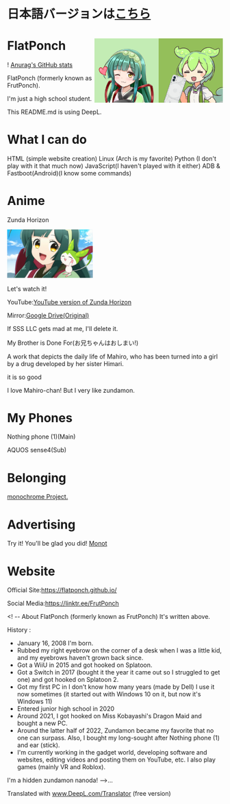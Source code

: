 # 日本語バージョンは[こちら](https://github.com/FlatPonch/FlatPonch/blob/main/README.md)

# FlatPonch <img src="https://raw.githubusercontent.com/FlatPonch/FlatPonch/main/images/zundamon.png" align="right" width="150"><img src ="https://raw.githubusercontent.com/FlatPonch/FlatPonch/main/images/zunko.png" align="right" width="150">

! [Anurag's GitHub stats](https://github-readme-stats.vercel.app/api?username=flatponch&theme=dark&show_icons=true)

FlatPonch (formerly known as FrutPonch).

I'm just a high school student.

This README.md is using DeepL.
# What I can do
HTML (simple website creation)
Linux (Arch is my favorite)
Python (I don't play with it that much now)
JavaScript(I haven't played with it either)
ADB & Fastboot(Android)(I know some commands)

# Anime
Zunda Horizon

<img src="https://raw.githubusercontent.com/FlatPonch/FlatPonch/main/images/kabegamitoka/zunko to zundamon.png" width="200">

Let's watch it!

YouTube:[YouTube version of Zunda Horizon](https://www.youtube.com/watch?v=DjGhj1wUBd4)

Mirror:[Google Drive(Original)](https://drive.google.com/file/d/16EvJ_hg4UZf0iTJWANoZaflPCy5jRiy_/view?usp=share_link)

If SSS LLC gets mad at me, I'll delete it.

My Brother is Done For(お兄ちゃんはおしまい!)

A work that depicts the daily life of Mahiro, who has been turned into a girl by a drug developed by her sister Himari.

it is so good

I love Mahiro-chan!
But I very like zundamon.

# My Phones
Nothing phone (1)(Main)

AQUOS sense4(Sub)

# Belonging
[monochrome Project.](https://github.com/mncrp)

# Advertising
Try it! You'll be glad you did!
[Monot](https://mncrp.github.io/project/monot)

# Website
Official Site:https://flatponch.github.io/

Social Media:https://linktr.ee/FrutPonch

<! --
About FlatPonch (formerly known as FrutPonch)
It's written above.

History :

- January 16, 2008 I'm born.
- Rubbed my right eyebrow on the corner of a desk when I was a little kid, and my eyebrows haven't grown back since.
- Got a WiiU in 2015 and got hooked on Splatoon.
- Got a Switch in 2017 (bought it the year it came out so I struggled to get one) and got hooked on Splatoon 2.
- Got my first PC in I don't know how many years (made by Dell) I use it now sometimes (it started out with Windows 10 on it, but now it's Windows 11)
- Entered junior high school in 2020
- Around 2021, I got hooked on Miss Kobayashi's Dragon Maid and bought a new PC.
- Around the latter half of 2022, Zundamon became my favorite that no one can surpass. Also, I bought my long-sought after Nothing phone (1) and ear (stick).
- I'm currently working in the gadget world, developing software and websites, editing videos and posting them on YouTube, etc. I also play games (mainly VR and Roblox).

I'm a hidden zundamon nanoda!
-->...


Translated with www.DeepL.com/Translator (free version)
